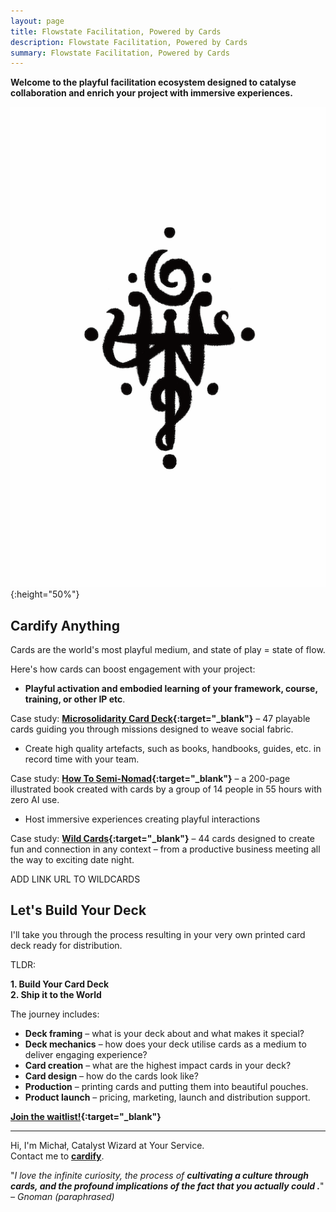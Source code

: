```yaml
---
layout: page
title: Flowstate Facilitation, Powered by Cards
description: Flowstate Facilitation, Powered by Cards
summary: Flowstate Facilitation, Powered by Cards
---
```


**Welcome to the playful facilitation ecosystem designed to catalyse collaboration and enrich your project with immersive experiences.**

![Wild Cards Sigil](/assets/wildcards-sigil.jpg){:height="50%"}

## Cardify Anything

Cards are the world's most playful medium, and state of play = state of flow.

Here's how cards can boost engagement with your project:

- **Playful activation and embodied learning of your framework, course, training, or other IP etc**.

Case study: **[Microsolidarity Card Deck](https://microsolidarity.cc/cards){:target="_blank"}** – 47 playable cards guiding you through missions designed to weave social fabric.

- Create high quality artefacts, such as books, handbooks, guides, etc. in record time with your team.

Case study: **[How To Semi-Nomad](/semi-nomad){:target="_blank"}** – a 200-page illustrated book created with cards by a group of 14 people in 55 hours with zero AI use.

- Host immersive experiences creating playful interactions

Case study: **[Wild Cards](https://wildcards.gg/#wildcards){:target="_blank"}** – 44 cards designed to create fun and connection in any context – from a productive business meeting all the way to exciting date night.

ADD LINK URL TO WILDCARDS

## Let's Build Your Deck

I'll take you through the process resulting in your very own printed card deck ready for distribution.

TLDR:

**1. Build Your Card Deck**<br>
**2. Ship it to the World**

The journey includes:

- **Deck framing** – what is your deck about and what makes it special?
- **Deck mechanics** – how does your deck utilise cards as a medium to deliver engaging experience?
- **Card creation** – what are the highest impact cards in your deck?
- **Card design** – how do the cards look like?
- **Production** – printing cards and putting them into beautiful pouches.
- **Product launch** – pricing, marketing, launch and distribution support.

**[Join the waitlist!](https://airtable.com/appoitfuf8BZ380UR/pagUHCYzWys2SI9KK/form){:target="_blank"}**

<hr>

Hi, I'm Michał, Catalyst Wizard at Your Service. <br>
Contact me to **[cardify](/contact)**.

<p></p>

"*I love the infinite curiosity, the process of **cultivating a culture through cards, and the profound implications of the fact that you actually could .***"
*– Gnoman (paraphrased)*